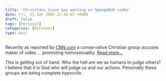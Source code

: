 ```yaml
---
title: 'Chrisitans issue gay warning on SpongeBob video'
date: Fri, 21 Jan 2005 22:46:03 +0000
draft: false
tags: [Personal]
categories: [Personal]
type: post
---
```


Recently as reported by [CNN.com](http://www.cnn.com) a conservative Christian group accuses maker of video ... promoting homosexuality. [Read more...](http://www.cnn.com/2005/SHOWBIZ/TV/01/20/sponge.bob.reut/index.html)

This is getting out of hand. Who the hell are we as humans to judge others? I believe that it is God who will judge us and our actions. Personally these groups are being complete hypocrits.